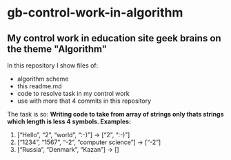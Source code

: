 # gb-control-work-in-algorithm
## My control work in education site geek brains on the theme "Algorithm"
In this repository I show files of:
* algorithm scheme
* this readme.md
* code to resolve task in my control work
* use with more that 4 commits in this repository

The task is so: **Writing code to take from array of strings only thats strings which length is less 4 symbols. Examples:**
1. [“Hello”, “2”, “world”, “:-)”] → [“2”, “:-)”]
2. [“1234”, “1567”, “-2”, “computer science”] → [“-2”]
3. [“Russia”, “Denmark”, “Kazan”] → []

